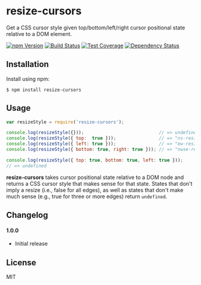# resize-cursors

Get a CSS cursor style given top/bottom/left/right cursor positional state
relative to a DOM element.

[![npm Version][npm-badge]][npm]
[![Build Status][build-badge]][build-status]
[![Test Coverage][coverage-badge]][coverage-result]
[![Dependency Status][dep-badge]][dep-status]

## Installation

Install using npm:

    $ npm install resize-cursors

## Usage

```js
var resizeStyle = require('resize-cursors');

console.log(resizeStyle({}));                            // => undefined
console.log(resizeStyle({ top:  true }));                // => "ns-resize"
console.log(resizeStyle({ left: true }));                // => "ew-resize"
console.log(resizeStyle({ bottom: true, right: true })); // => "nwse-resize"

console.log(resizeStyle({ top: true, bottom: true, left: true }));
// => undefined
```

__resize-cursors__ takes cursor positional state relative to a DOM node and
returns a CSS cursor style that makes sense for that state. States that don't
imply a resize (i.e., false for all edges), as well as states that don't make
much sense (e.g., true for three or more edges) return `undefined`.

## Changelog

#### 1.0.0
- Initial release

## License

MIT

[build-badge]: https://img.shields.io/travis/jimf/resize-cursors/master.svg?style=flat-square
[build-status]: https://travis-ci.org/jimf/resize-cursors
[npm-badge]: https://img.shields.io/npm/v/resize-cursors.svg?style=flat-square
[npm]: https://www.npmjs.org/package/resize-cursors
[coverage-badge]: https://img.shields.io/coveralls/jimf/resize-cursors.svg?style=flat-square
[coverage-result]: https://coveralls.io/r/jimf/resize-cursors
[dep-badge]: https://img.shields.io/david/jimf/resize-cursors.svg?style=flat-square
[dep-status]: https://david-dm.org/jimf/resize-cursors
